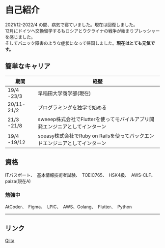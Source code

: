 # 自己紹介

2021/12-2022/4 の間、病気で寝ていました。現在は回復しました。<br>
12月にドイツへ交換留学するもロシアとウクライナの戦争が始まりプレッシャーを感じました。<br>
そしてパニック障害のような症状になって帰国しました。**現在はとても元気です。**
<h2 id="キャリア経歴">簡単なキャリア</h2>

|  期間  |  経歴  |
| ---- | ---- |
|  19/4 -23/3  |早稲田大学商学部(現在)|
|  20/11-21/2  |プログラミングを独学で始める|
|  21/3 -21/8  |sweeep株式会社でFlutterを使ってモバイルアプリ開発エンジニアとしてインターン|
|  19/4 -19/12 |soeasy株式会社でRuby on Railsを使ってバックエンドエンジニアとしてインターン|


<h2 id="資格">資格</h2>

ITパスポート、　基本情報技術者試験、　TOEIC765、　HSK4級、　AWS-CLF、paiza(現在A)

### 勉強中
AtCoder、　Figma、　LPIC、　AWS、Golang、　Flutter、　Python

---


<h2 id="リンク">リンク</h2>

[Qiita](https://qiita.com/Naga_Ayuu)
